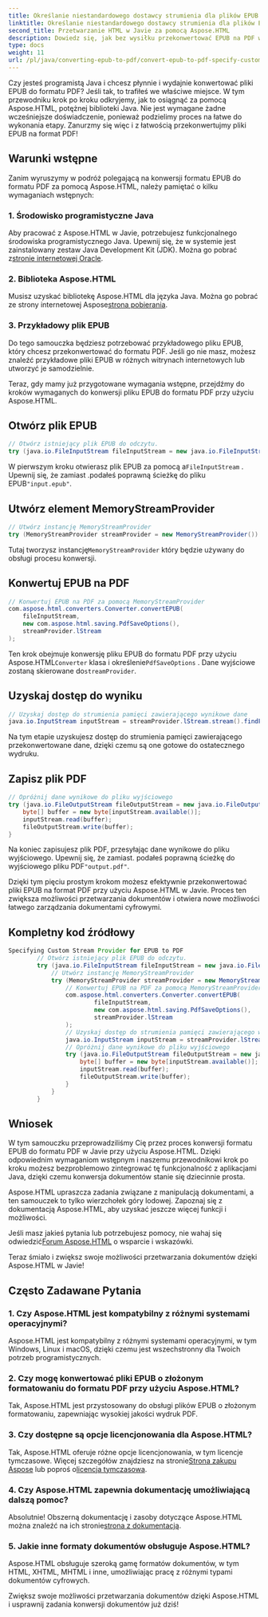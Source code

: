 ```yaml
---
title: Określanie niestandardowego dostawcy strumienia dla plików EPUB do formatu PDF
linktitle: Określanie niestandardowego dostawcy strumienia dla plików EPUB do formatu PDF
second_title: Przetwarzanie HTML w Javie za pomocą Aspose.HTML
description: Dowiedz się, jak bez wysiłku przekonwertować EPUB na PDF w Javie za pomocą Aspose.HTML, zwiększając możliwości przetwarzania dokumentów.
type: docs
weight: 11
url: /pl/java/converting-epub-to-pdf/convert-epub-to-pdf-specify-custom-stream-provider/
---
```


Czy jesteś programistą Java i chcesz płynnie i wydajnie konwertować pliki EPUB do formatu PDF? Jeśli tak, to trafiłeś we właściwe miejsce. W tym przewodniku krok po kroku odkryjemy, jak to osiągnąć za pomocą Aspose.HTML, potężnej biblioteki Java. Nie jest wymagane żadne wcześniejsze doświadczenie, ponieważ podzielimy proces na łatwe do wykonania etapy. Zanurzmy się więc i z łatwością przekonwertujmy pliki EPUB na format PDF!

## Warunki wstępne

Zanim wyruszymy w podróż polegającą na konwersji formatu EPUB do formatu PDF za pomocą Aspose.HTML, należy pamiętać o kilku wymaganiach wstępnych:

### 1. Środowisko programistyczne Java

 Aby pracować z Aspose.HTML w Javie, potrzebujesz funkcjonalnego środowiska programistycznego Java. Upewnij się, że w systemie jest zainstalowany zestaw Java Development Kit (JDK). Można go pobrać z[stronie internetowej Oracle](https://www.oracle.com/java/technologies/javase-downloads.html).

### 2. Biblioteka Aspose.HTML

 Musisz uzyskać bibliotekę Aspose.HTML dla języka Java. Można go pobrać ze strony internetowej Aspose[strona pobierania](https://releases.aspose.com/html/java/).

### 3. Przykładowy plik EPUB

Do tego samouczka będziesz potrzebować przykładowego pliku EPUB, który chcesz przekonwertować do formatu PDF. Jeśli go nie masz, możesz znaleźć przykładowe pliki EPUB w różnych witrynach internetowych lub utworzyć je samodzielnie.

Teraz, gdy mamy już przygotowane wymagania wstępne, przejdźmy do kroków wymaganych do konwersji pliku EPUB do formatu PDF przy użyciu Aspose.HTML.

## Otwórz plik EPUB

```java
// Otwórz istniejący plik EPUB do odczytu.
try (java.io.FileInputStream fileInputStream = new java.io.FileInputStream(Resources.input("input.epub"))) {
```

 W pierwszym kroku otwierasz plik EPUB za pomocą a`FileInputStream` . Upewnij się, że zamiast .podałeś poprawną ścieżkę do pliku EPUB`"input.epub"`.

## Utwórz element MemoryStreamProvider

```java
// Utwórz instancję MemoryStreamProvider
try (MemoryStreamProvider streamProvider = new MemoryStreamProvider()) {
```

 Tutaj tworzysz instancję`MemoryStreamProvider` który będzie używany do obsługi procesu konwersji.

## Konwertuj EPUB na PDF

```java
// Konwertuj EPUB na PDF za pomocą MemoryStreamProvider
com.aspose.html.converters.Converter.convertEPUB(
    fileInputStream,
    new com.aspose.html.saving.PdfSaveOptions(),
    streamProvider.lStream
);
```

 Ten krok obejmuje konwersję pliku EPUB do formatu PDF przy użyciu Aspose.HTML`Converter` klasa i określenie`PdfSaveOptions` . Dane wyjściowe zostaną skierowane do`streamProvider`.

## Uzyskaj dostęp do wyniku

```java
// Uzyskaj dostęp do strumienia pamięci zawierającego wynikowe dane
java.io.InputStream inputStream = streamProvider.lStream.stream().findFirst().get();
```

Na tym etapie uzyskujesz dostęp do strumienia pamięci zawierającego przekonwertowane dane, dzięki czemu są one gotowe do ostatecznego wydruku.

## Zapisz plik PDF

```java
// Opróżnij dane wynikowe do pliku wyjściowego
try (java.io.FileOutputStream fileOutputStream = new java.io.FileOutputStream(Resources.output("output.pdf"))) {
    byte[] buffer = new byte[inputStream.available()];
    inputStream.read(buffer);
    fileOutputStream.write(buffer);
}
```

 Na koniec zapisujesz plik PDF, przesyłając dane wynikowe do pliku wyjściowego. Upewnij się, że zamiast. podałeś poprawną ścieżkę do wyjściowego pliku PDF`"output.pdf"`.

Dzięki tym pięciu prostym krokom możesz efektywnie przekonwertować pliki EPUB na format PDF przy użyciu Aspose.HTML w Javie. Proces ten zwiększa możliwości przetwarzania dokumentów i otwiera nowe możliwości łatwego zarządzania dokumentami cyfrowymi.

## Kompletny kod źródłowy
```java
Specifying Custom Stream Provider for EPUB to PDF
        // Otwórz istniejący plik EPUB do odczytu.
        try (java.io.FileInputStream fileInputStream = new java.io.FileInputStream(Resources.input("input.epub"))) {
            // Utwórz instancję MemoryStreamProvider
            try (MemoryStreamProvider streamProvider = new MemoryStreamProvider()) {
                // Konwertuj EPUB na PDF za pomocą MemoryStreamProvider
                com.aspose.html.converters.Converter.convertEPUB(
                        fileInputStream,
                        new com.aspose.html.saving.PdfSaveOptions(),
                        streamProvider.lStream
                );
                // Uzyskaj dostęp do strumienia pamięci zawierającego wynikowe dane
                java.io.InputStream inputStream = streamProvider.lStream.stream().findFirst().get();
                // Opróżnij dane wynikowe do pliku wyjściowego
                try (java.io.FileOutputStream fileOutputStream = new java.io.FileOutputStream(Resources.output("output.pdf"))) {
                    byte[] buffer = new byte[inputStream.available()];
                    inputStream.read(buffer);
                    fileOutputStream.write(buffer);
                }
            }
        }
```

## Wniosek

W tym samouczku przeprowadziliśmy Cię przez proces konwersji formatu EPUB do formatu PDF w Javie przy użyciu Aspose.HTML. Dzięki odpowiednim wymaganiom wstępnym i naszemu przewodnikowi krok po kroku możesz bezproblemowo zintegrować tę funkcjonalność z aplikacjami Java, dzięki czemu konwersja dokumentów stanie się dziecinnie prosta.

Aspose.HTML upraszcza zadania związane z manipulacją dokumentami, a ten samouczek to tylko wierzchołek góry lodowej. Zapoznaj się z dokumentacją Aspose.HTML, aby uzyskać jeszcze więcej funkcji i możliwości.

 Jeśli masz jakieś pytania lub potrzebujesz pomocy, nie wahaj się odwiedzić[Forum Aspose.HTML](https://forum.aspose.com/) o wsparcie i wskazówki.

Teraz śmiało i zwiększ swoje możliwości przetwarzania dokumentów dzięki Aspose.HTML w Javie!

## Często Zadawane Pytania

### 1. Czy Aspose.HTML jest kompatybilny z różnymi systemami operacyjnymi?

Aspose.HTML jest kompatybilny z różnymi systemami operacyjnymi, w tym Windows, Linux i macOS, dzięki czemu jest wszechstronny dla Twoich potrzeb programistycznych.

### 2. Czy mogę konwertować pliki EPUB o złożonym formatowaniu do formatu PDF przy użyciu Aspose.HTML?

Tak, Aspose.HTML jest przystosowany do obsługi plików EPUB o złożonym formatowaniu, zapewniając wysokiej jakości wydruk PDF.

### 3. Czy dostępne są opcje licencjonowania dla Aspose.HTML?

 Tak, Aspose.HTML oferuje różne opcje licencjonowania, w tym licencje tymczasowe. Więcej szczegółów znajdziesz na stronie[Strona zakupu Aspose](https://purchase.aspose.com/buy) lub poproś o[licencja tymczasowa](https://purchase.aspose.com/temporary-license/).

### 4. Czy Aspose.HTML zapewnia dokumentację umożliwiającą dalszą pomoc?

 Absolutnie! Obszerną dokumentację i zasoby dotyczące Aspose.HTML można znaleźć na ich stronie[strona z dokumentacją](https://reference.aspose.com/html/java/).

### 5. Jakie inne formaty dokumentów obsługuje Aspose.HTML?

Aspose.HTML obsługuje szeroką gamę formatów dokumentów, w tym HTML, XHTML, MHTML i inne, umożliwiając pracę z różnymi typami dokumentów cyfrowych.

Zwiększ swoje możliwości przetwarzania dokumentów dzięki Aspose.HTML i usprawnij zadania konwersji dokumentów już dziś!
